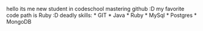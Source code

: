 hello its me new student in codeschool mastering github :D
my favorite code path is Ruby :D
deadly skills:
    * GIT
    * Java
    * Ruby
    * MySql
    * Postgres
    * MongoDB

